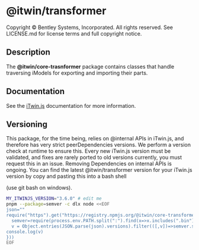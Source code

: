# @itwin/transformer

Copyright © Bentley Systems, Incorporated. All rights reserved. See LICENSE.md for license terms and full copyright notice.

## Description

The __@itwin/core-trasnformer__ package contains classes that handle traversing iModels for exporting and importing their parts.

## Documentation

See the [iTwin.js](https://www.itwinjs.org) documentation for more information.

## Versioning

This package, for the time being, relies on @internal APIs in iTwin.js, and therefore has very strict peerDependencies versions.
We perform a version check at runtime to ensure this. Every new iTwin.js version must be validated, and fixes are rarely ported
to old versions currently, you must request this in an issue. Removing Dependencies on internal APIs is ongoing.
You can find the latest @itwin/transformer version for your iTwin.js version by copy and pasting this into a bash shell

(use git bash on windows).

```sh
MY_ITWINJS_VERSION="3.6.0" # edit me
pnpm --package=semver -c dlx node <<EOF
json=""
require("https").get("https://registry.npmjs.org/@itwin/core-transformer", r=>r.setEncoding("utf8").on("data", d=>json+=d).on("end", ()=>{
  semver=require(process.env.PATH.split(":").find(x=>x.includes(".bin"))+"/../semver")
  v = Object.entries(JSON.parse(json).versions).filter(([,v])=>semver.satisfies("$MY_ITWINJS_VERSION", v.peerDependencies["@itwin/core-backend"])).map(([k])=>k)
console.log(v)
}))
EOF
```
